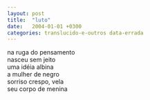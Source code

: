 ```yaml
---
layout: post
title:  "luto"
date:   2004-01-01 +0300
categories: translucido-e-outros data-errada
---
```


<!--more-->

na ruga do pensamento  
nasceu sem jeito  
uma idéia albina  
a mulher de negro  
sorriso crespo, vela  
seu corpo de menina  
